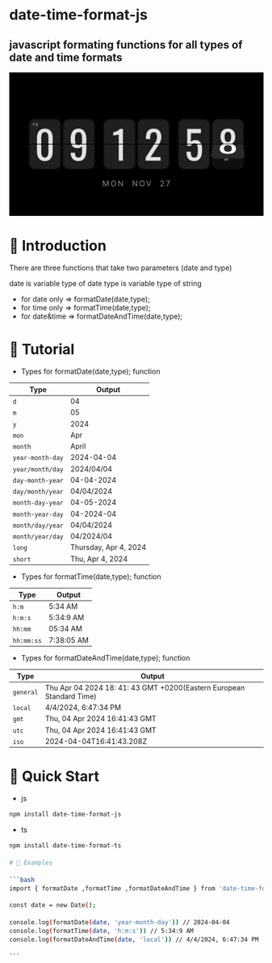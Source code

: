 # date-time-format-js

## javascript formating functions for all types of date and time formats

![alt text](https://github.com/yotr/date-time-format-js/blob/main/date-time-format-js.png)

# 🤖 Introduction

There are three functions that take two parameters (date and type)

 date is variable type of date
 type is variable type of string

- for date only => formatDate(date,type);
- for time only => formatTime(date,type);
- for date&time => formatDateAndTime(date,type);

# 🚨 Tutorial

-  Types for formatDate(date,type); function

| Type | Output |
| --- | --- |
| `d` | 04 |
| `m` | 05 |
| `y` | 2024 |
| `mon` | Apr |
| `month` | April |
| `year-month-day` | 2024-04-04 |
| `year/month/day` | 2024/04/04 |
| `day-month-year` | 04-04-2024 |
| `day/month/year` | 04/04/2024 |
| `month-day-year` | 04-05-2024 |
| `month-year-day` | 04-2024-04 |
| `month/day/year` | 04/04/2024 |
| `month/year/day` | 04/2024/04 |
| `long` | Thursday, Apr 4, 2024 |
| `short` | Thu, Apr 4, 2024 |

-  Types for formatTime(date,type); function

| Type | Output |
| --- | --- |
| `h:m` | 5:34 AM |
| `h:m:s` | 5:34:9 AM |
| `hh:mm` | 05:34 AM |
| `hh:mm:ss` | 7:38:05 AM |

-  Types for formatDateAndTime(date,type); function

| Type | Output |
| --- | --- |
| `general` | Thu Apr 04 2024 18: 41: 43 GMT +0200(Eastern European Standard Time) |
| `local` | 4/4/2024, 6:47:34 PM |
| `gmt` | Thu, 04 Apr 2024 16:41:43 GMT |
| `utc` | Thu, 04 Apr 2024 16:41:43 GMT |
| `iso` | 2024-04-04T16:41:43.208Z |

# 🤸 Quick Start

- js

```bash
npm install date-time-format-js
```

- ts

````bash
npm install date-time-format-ts

# 🚀 Examples

```bash
import { formatDate ,formatTime ,formatDateAndTime } from 'date-time-format-js';

const date = new Date();

console.log(formatDate(date, 'year-month-day')) // 2024-04-04
console.log(formatTime(date, 'h:m:s')) // 5:34:9 AM
console.log(formatDateAndTime(date, 'local')) // 4/4/2024, 6:47:34 PM

```